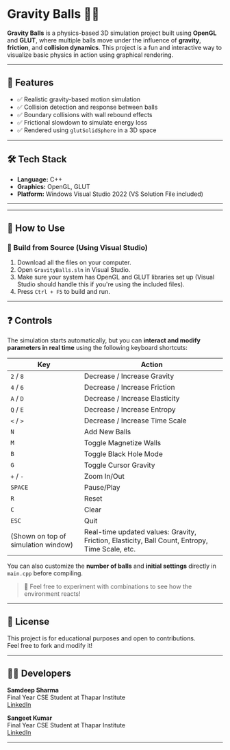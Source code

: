 # Gravity Balls 🎱🌌

**Gravity Balls** is a physics-based 3D simulation project built using **OpenGL** and **GLUT**, where multiple balls move under the influence of **gravity**, **friction**, and **collision dynamics**. This project is a fun and interactive way to visualize basic physics in action using graphical rendering.

---

## 🧠 Features

- ✅ Realistic gravity-based motion simulation  
- ✅ Collision detection and response between balls  
- ✅ Boundary collisions with wall rebound effects  
- ✅ Frictional slowdown to simulate energy loss  
- ✅ Rendered using `glutSolidSphere` in a 3D space

---

## 🛠️ Tech Stack

- **Language:** C++  
- **Graphics:** OpenGL, GLUT  
- **Platform:** Windows Visual Studio 2022 (VS Solution File included)

---


---

## 🚀 How to Use

### 🔹 Build from Source (Using Visual Studio)

1. Download all the files on your computer.
1. Open `GravityBalls.sln` in Visual Studio.
2. Make sure your system has OpenGL and GLUT libraries set up (Visual Studio should handle this if you're using the included files).
3. Press `Ctrl + F5` to build and run.

---

## ❓ Controls

The simulation starts automatically, but you can **interact and modify parameters in real time** using the following keyboard shortcuts:

| Key | Action |
|-----|--------|
| `2` / `8` | Decrease / Increase Gravity |
| `4` / `6` | Decrease / Increase Friction |
| `A` / `D` | Decrease / Increase Elasticity |
| `Q` / `E` | Decrease / Increase Entropy |
| `<` / `>` | Decrease / Increase Time Scale |
| `N` | Add New Balls |
| `M` | Toggle Magnetize Walls |
| `B` | Toggle Black Hole Mode |
| `G` | Toggle Cursor Gravity |
| `+` / `-` | Zoom In/Out |
| `SPACE` | Pause/Play |
| `R` | Reset |
| `C` | Clear |
| `ESC` | Quit |
| (Shown on top of simulation window) | Real-time updated values: Gravity, Friction, Elasticity, Ball Count, Entropy, Time Scale, etc. |

You can also customize the **number of balls** and **initial settings** directly in `main.cpp` before compiling.

> 🧪 Feel free to experiment with combinations to see how the environment reacts!

---

## 📜 License

This project is for educational purposes and open to contributions.  
Feel free to fork and modify it!

---

## 👨‍💻 Developers

**Samdeep Sharma**  
Final Year CSE Student at Thapar Institute  
[LinkedIn](https://www.linkedin.com/in/samdeepsharma)

**Sangeet Kumar**  
Final Year CSE Student at Thapar Institute  
[LinkedIn](https://linkedin.com/in/sangeet-kumar-b21702279)

---


